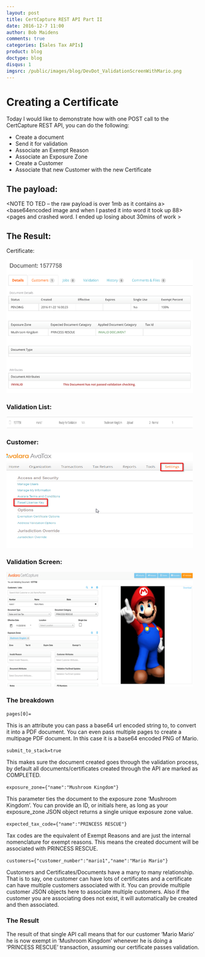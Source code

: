 ```yaml
---
layout: post
title: CertCapture REST API Part II
date: 2016-12-7 11:00
author: Bob Maidens
comments: true
categories: [Sales Tax APIs]
product: blog
doctype: blog
disqus: 1
imgsrc: /public/images/blog/DevDot_ValidationScreenWithMario.png
---
```


# Creating a Certificate

Today I would like to demonstrate how with one POST call to the CertCapture REST API, you can do the following:
*	Create a document
* Send it for validation
* Associate an Exempt Reason
* Associate an Exposure Zone
* Create a Customer
* Associate that new Customer with the new Certificate

## The payload:

<NOTE TO TED – the raw payload is over 1mb as it contains a> <base64encoded image and when I pasted it into word it took up 88> <pages and crashed word.  I ended up losing about 30mins of work > <so this will be an attachment in the email need to insert this> <payload>

## The Result:

Certificate:

<img src="/public/images/blog/DevDot_DocResult.png" alt="Document Result for Certificate" height="350" width = "487" />

### Validation List:

<img src="/public/images/blog/DevDot_ValidationList.png" alt="Validation List" height="30" width = "487"/>

### Customer:

<img src="/public/images/blog/DevDot_ResetLisenceKey.png" alt="Admin console View" height="250" width = "487" />

### Validation Screen:

<img src="/public/images/blog/DevDot_ValidationScreenWithMario.png" alt="Mario Being Validated" height="300" width = "487" />

### The breakdown

`pages[0]=`

This is an attribute you can pass a base64 url encoded string to, to convert it into a PDF document. You can even pass multiple pages to create a multipage PDF document. In this case it is a base64 encoded PNG of Mario.

`submit_to_stack=true`

This makes sure the document created goes through the validation process, by default all documents/certificates created through the API are marked as COMPLETED.

`exposure_zone={"name":"Mushroom Kingdom"}`

This parameter ties the document to the exposure zone ‘Mushroom Kingdom’. You can provide an ID, or initials here, as long as your exposure_zone JSON object returns a single unique exposure zone value.

`expected_tax_code={"name":"PRINCESS RESCUE"}`

Tax codes are the equivalent of Exempt Reasons and are just the internal nomenclature for exempt reasons. This means the created document will be associated with PRINCESS RESCUE.

`customers={"customer_number":"mario1","name":"Mario Mario"}`

Customers and Certificates/Documents have a many to many relationship. That is to say, one customer can have lots of certificates and a certificate can have multiple customers associated with it. You can provide multiple customer JSON objects here to associate multiple customers. Also if the customer you are associating does not exist, it will automatically be created and then associated.

### The Result

The result of that single API call means that for our customer ‘Mario Mario’ he is now exempt in ‘Mushroom Kingdom’ whenever he is doing a ‘PRINCESS RESCUE’ transaction, assuming our certificate passes validation.
